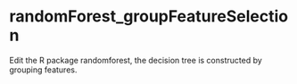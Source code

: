 # randomForest_groupFeatureSelection
Edit the R package randomforest, the decision tree is constructed by grouping features.
